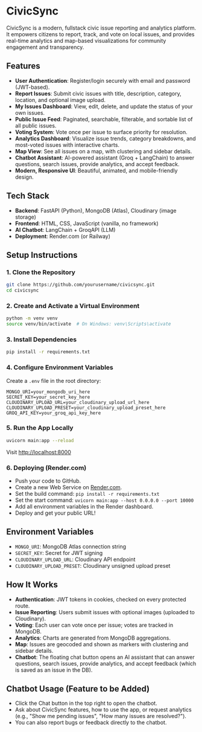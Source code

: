 # CivicSync

CivicSync is a modern, fullstack civic issue reporting and analytics platform. It empowers citizens to report, track, and vote on local issues, and provides real-time analytics and map-based visualizations for community engagement and transparency.

## Features
- **User Authentication**: Register/login securely with email and password (JWT-based).
- **Report Issues**: Submit civic issues with title, description, category, location, and optional image upload.
- **My Issues Dashboard**: View, edit, delete, and update the status of your own issues.
- **Public Issue Feed**: Paginated, searchable, filterable, and sortable list of all public issues.
- **Voting System**: Vote once per issue to surface priority for resolution.
- **Analytics Dashboard**: Visualize issue trends, category breakdowns, and most-voted issues with interactive charts.
- **Map View**: See all issues on a map, with clustering and sidebar details.
- **Chatbot Assistant**: AI-powered assistant (Groq + LangChain) to answer questions, search issues, provide analytics, and accept feedback.
- **Modern, Responsive UI**: Beautiful, animated, and mobile-friendly design.

## Tech Stack
- **Backend**: FastAPI (Python), MongoDB (Atlas), Cloudinary (image storage)
- **Frontend**: HTML, CSS, JavaScript (vanilla, no framework)
- **AI Chatbot**: LangChain + GroqAPI (LLM)
- **Deployment**: Render.com (or Railway)

## Setup Instructions

### 1. Clone the Repository
```sh
git clone https://github.com/yourusername/civicsync.git
cd civicsync
```

### 2. Create and Activate a Virtual Environment
```sh
python -m venv venv
source venv/bin/activate  # On Windows: venv\Scripts\activate
```

### 3. Install Dependencies
```sh
pip install -r requirements.txt
```

### 4. Configure Environment Variables
Create a `.env` file in the root directory:
```
MONGO_URI=your_mongodb_uri_here
SECRET_KEY=your_secret_key_here
CLOUDINARY_UPLOAD_URL=your_cloudinary_upload_url_here
CLOUDINARY_UPLOAD_PRESET=your_cloudinary_upload_preset_here
GROQ_API_KEY=your_groq_api_key_here
```

### 5. Run the App Locally
```sh
uvicorn main:app --reload
```
Visit [http://localhost:8000](http://localhost:8000)

### 6. Deploying (Render.com)
- Push your code to GitHub.
- Create a new Web Service on [Render.com](https://render.com/).
- Set the build command: `pip install -r requirements.txt`
- Set the start command: `uvicorn main:app --host 0.0.0.0 --port 10000`
- Add all environment variables in the Render dashboard.
- Deploy and get your public URL!

## Environment Variables
- `MONGO_URI`: MongoDB Atlas connection string
- `SECRET_KEY`: Secret for JWT signing
- `CLOUDINARY_UPLOAD_URL`: Cloudinary API endpoint
- `CLOUDINARY_UPLOAD_PRESET`: Cloudinary unsigned upload preset
<!-- - `GROQ_API_KEY`: API key for Groq LLM -->

## How It Works
- **Authentication**: JWT tokens in cookies, checked on every protected route.
- **Issue Reporting**: Users submit issues with optional images (uploaded to Cloudinary).
- **Voting**: Each user can vote once per issue; votes are tracked in MongoDB.
- **Analytics**: Charts are generated from MongoDB aggregations.
- **Map**: Issues are geocoded and shown as markers with clustering and sidebar details.
- **Chatbot**: The floating chat button opens an AI assistant that can answer questions, search issues, provide analytics, and accept feedback (which is saved as an issue in the DB).

## Chatbot Usage (Feature to be Added)
- Click the Chat button in the top right to open the chatbot.
- Ask about CivicSync features, how to use the app, or request analytics (e.g., "Show me pending issues", "How many issues are resolved?").
- You can also report bugs or feedback directly to the chatbot.

